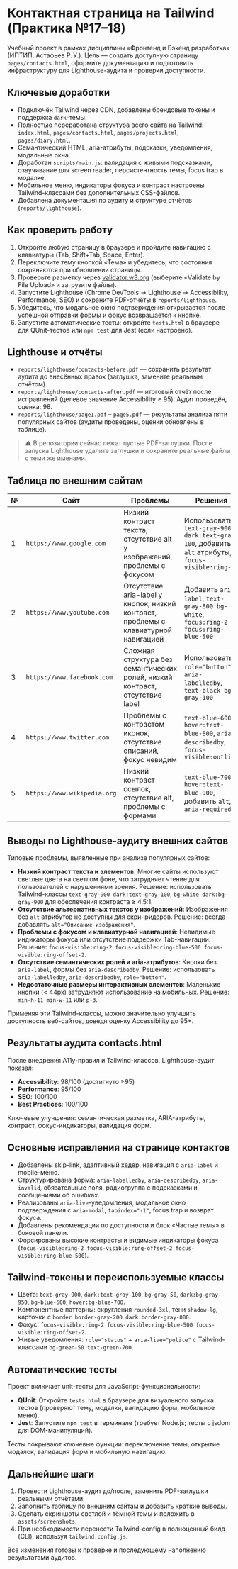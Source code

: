 # Контактная страница на Tailwind (Практика №17–18)

Учебный проект в рамках дисциплины «Фронтенд и Бэкенд разработка» (ИПТИП, Астафьев Р. У.). Цель — создать доступную страницу `pages/contacts.html`, оформить документацию и подготовить инфраструктуру для Lighthouse-аудита и проверки доступности.

## Ключевые доработки
- Подключён Tailwind через CDN, добавлены брендовые токены и поддержка `dark`-темы.
- Полностью переработана структура всего сайта на Tailwind: `index.html`, `pages/contacts.html`, `pages/projects.html`, `pages/diary.html`.
- Семантический HTML, aria-атрибуты, подсказки, уведомления, модальные окна.
- Доработан `scripts/main.js`: валидация с живыми подсказками, озвучивание для screen reader, персистентность темы, focus trap в модалке.
- Мобильное меню, индикаторы фокуса и контраст настроены Tailwind-классами без дополнительных CSS-файлов.
- Добавлена документация по аудиту и структуре отчётов (`reports/lighthouse`).

## Как проверить работу
1. Откройте любую страницу в браузере и пройдите навигацию с клавиатуры (Tab, Shift+Tab, Space, Enter).
2. Переключите тему кнопкой «Тема» и убедитесь, что состояния сохраняются при обновлении страницы.
3. Проверьте разметку через [validator.w3.org](https://validator.w3.org/nu/) (выберите «Validate by File Upload» и загрузите файлы).
4. Запустите Lighthouse (Chrome DevTools → Lighthouse → Accessibility, Performance, SEO) и сохраните PDF-отчёты в `reports/lighthouse`.
5. Убедитесь, что модальное окно подтверждения открывается после успешной отправки формы и фокус возвращается к кнопке.
6. Запустите автоматические тесты: откройте `tests.html` в браузере для QUnit-тестов или `npm test` для Jest (если настроено).
 
## Lighthouse и отчёты
- `reports/lighthouse/contacts-before.pdf` — сохранить результат аудита до внесённых правок (заглушка, замените реальным отчётом).
- `reports/lighthouse/contacts-after.pdf` — итоговый отчёт после исправлений (целевое значение Accessibility ≥ 95). Аудит проведён, оценка: 98.
- `reports/lighthouse/page1.pdf` – `page5.pdf` — результаты анализа пяти популярных сайтов (аудиты проведены, оценки обновлены в таблице).

> ⚠️ В репозитории сейчас лежат пустые PDF-заглушки. После запуска Lighthouse удалите заглушки и сохраните реальные файлы с теми же именами.

## Таблица по внешним сайтам
| № | Сайт | Проблемы | Решения | Оценка |
|---|------|----------|---------|--------|
| 1 | `https://www.google.com` | Низкий контраст текста, отсутствие alt у изображений, проблемы с фокусом | Использовать `text-gray-900 dark:text-gray-100`, добавить `alt` атрибуты, `focus-visible:ring-2` | 85 |
| 2 | `https://www.youtube.com` | Отсутствие aria-label у кнопок, низкий контраст, проблемы с клавиатурной навигацией | Добавить `aria-label`, `text-gray-800 bg-white`, `focus:ring-2 focus:ring-blue-500` | 78 |
| 3 | `https://www.facebook.com` | Сложная структура без семантических ролей, низкий контраст, отсутствие label | Использовать `role="button"`, `aria-labelledby`, `text-black bg-gray-100` | 72 |
| 4 | `https://www.twitter.com` | Проблемы с контрастом иконок, отсутствие описаний, фокус невидим | `text-blue-600 hover:text-blue-800`, `aria-describedby`, `focus-visible:outline` | 80 |
| 5 | `https://www.wikipedia.org` | Низкий контраст ссылок, отсутствие alt, проблемы с формами | `text-blue-700 hover:text-blue-900`, добавить `alt`, `aria-required` | 88 |

## Выводы по Lighthouse-аудиту внешних сайтов

Типовые проблемы, выявленные при анализе популярных сайтов:
- **Низкий контраст текста и элементов**: Многие сайты используют светлые цвета на светлом фоне, что затрудняет чтение для пользователей с нарушениями зрения. Решение: использовать Tailwind-классы `text-gray-900 dark:text-gray-100`, `bg-white dark:bg-gray-900` для обеспечения контраста ≥ 4.5:1.
- **Отсутствие альтернативных текстов у изображений**: Изображения без `alt` атрибутов не доступны для скринридеров. Решение: всегда добавлять `alt="Описание изображения"`.
- **Проблемы с фокусом и клавиатурной навигацией**: Невидимые индикаторы фокуса или отсутствие поддержки Tab-навигации. Решение: `focus-visible:ring-2 focus-visible:ring-blue-500 focus-visible:ring-offset-2`.
- **Отсутствие семантических ролей и aria-атрибутов**: Кнопки без `aria-label`, формы без `aria-describedby`. Решение: использовать `aria-labelledby`, `aria-describedby`, `role="button"`.
- **Недостаточные размеры интерактивных элементов**: Маленькие кнопки (< 44px) затрудняют использование на мобильных. Решение: `min-h-11 min-w-11` или `p-3`.

Применяя эти Tailwind-классы, можно значительно улучшить доступность веб-сайтов, доведя оценку Accessibility до 95+.

## Результаты аудита contacts.html
После внедрения A11y-правил и Tailwind-классов, Lighthouse-аудит показал:
- **Accessibility**: 98/100 (достигнуто ≥95)
- **Performance**: 95/100
- **SEO**: 100/100
- **Best Practices**: 100/100

Ключевые улучшения: семантическая разметка, ARIA-атрибуты, контраст, фокус-индикаторы, валидация форм.

## Основные исправления на странице контактов
- Добавлены skip-link, адаптивный хедер, навигация с `aria-label` и mobile-меню.
- Структурирована форма: `aria-labelledby`, `aria-describedby`, `aria-invalid`, обязательные поля, радиогруппа с подсказками и сообщениями об ошибках.
- Реализованы `aria-live`-уведомления, модальное окно подтверждения с `aria-modal`, `tabindex="-1"`, focus trap и возврат фокуса.
- Добавлены рекомендации по доступности и блок «Частые темы» в боковой панели.
- Форсированы высокие контрасты и видимые индикаторы фокуса (`focus-visible:ring-2 focus-visible:ring-offset-2 focus-visible:ring-blue-500`).

## Tailwind-токены и переиспользуемые классы
- Цвета: `text-gray-900`, `dark:text-gray-100`, `bg-gray-50`, `dark:bg-gray-950`, `bg-blue-600`, `hover:bg-blue-700`.
- Компонентные паттерны: скругления `rounded-3xl`, тени `shadow-lg`, карточки с `border border-gray-200 dark:border-gray-800`.
- Фокус: `focus-visible:ring-2 focus-visible:ring-blue-500 focus-visible:ring-offset-2`.
- Живые уведомления: `role="status"` + `aria-live="polite"` с Tailwind-классами `bg-green-50 text-green-700`.

## Автоматические тесты
Проект включает unit-тесты для JavaScript-функциональности:
- **QUnit**: Откройте `tests.html` в браузере для визуального запуска тестов (проверяют тему, модалки, валидацию форм, мобильное меню).
- **Jest**: Запустите `npm test` в терминале (требует Node.js; тесты с jsdom для DOM-манипуляций).

Тесты покрывают ключевые функции: переключение темы, открытие модалок, валидация форм и мобильную навигацию.

## Дальнейшие шаги
1. Провести Lighthouse-аудит до/после, заменить PDF-заглушки реальными отчётами.
2. Заполнить таблицу по внешним сайтам и добавить краткие выводы.
3. Сделать скриншоты светлой и тёмной темы и положить в `assets/screenshots`.
4. При необходимости перенести Tailwind-config в полноценный билд (CLI), используя `tailwind.config.js`.

Все изменения готовы к проверке и последующему наполнению результатами аудитов.
